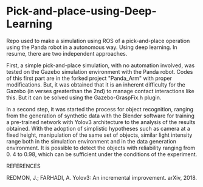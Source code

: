# Pick-and-place-using-Deep-Learning
Repo used to make a simulation using ROS of a pick-and-place operation using the Panda robot in a autonomous way. Using deep learning. In resume, there are two independent approaches.

First, a simple pick-and-place simulation, with no automation involved, was tested on the Gazebo simulation environment with the Panda robot. Codes of this first part are in the forked project "Panda_Arm" with proper modifications. But, it was obtained that it is an inherent difficulty for the Gazebo (in verses greaterthan the 2nd) to manage contact interactions like this. But it can be solved using  the  Gazebo-GraspFix.h  plugin.   

In  a  second  step,  it was  started  the  process  for  object recognition, ranging from the generation of synthetic data with the Blender software for training a pre-trained network with Yolov3 architecture to the analysis of the results obtained.  With the adoption of simplistic hypotheses such as camera at a fixed height, manipulation of the same set of objects, similar light intensity range both in the simulation environment and in the data generation environment. It is possible to detect the objects with reliability ranging from 0. 4 to 0.98, which can be sufficient under the conditions of the experiment.

REFERENCES

REDMON, J.; FARHADI, A. Yolov3: An incremental improvement. arXiv, 2018.
